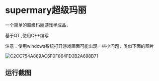 # supermary超级玛丽

一个简单的超级玛丽游戏半成品，

基于QT ,使用C++编写

注意：使用windows系统打开游戏画面可能出现一些小问题，类似下面的图片

![C2CC754A889AC6F0F864FD3B2A698B71](/Users/hewenyang/Downloads/C2CC754A889AC6F0F864FD3B2A698B71.jpg)

## 运行截图

